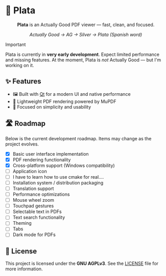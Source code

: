 # 🥈 Plata

<p align="center">
  <strong>Plata</strong> is an Actually Good PDF viewer — fast, clean, and
  focused.
</p>

<p align="center">
  <em>Actually Good → AG → Silver → Plata (Spanish word)</em>
</p>

> [!IMPORTANT]
> Plata is currently in **very early development**. Expect limited performance
> and missing features. At the moment, Plata is *not* Actually Good — but I'm
> working on it.

## ✨ Features

- 🖼️ Built with [Qt](https://www.qt.io/) for a modern UI and native performance
- 📄 Lightweight PDF rendering powered by MuPDF
- 🧠 Focused on simplicity and usability

## 🛣️ Roadmap

Below is the current development roadmap. Items may change as the project
evolves.

- [x] Basic user interface implementation
- [x] PDF rendering functionality
- [x] Cross-platform support (Windows compatibility)
- [ ] Application icon
- [ ] I have to learn how to use cmake for real....
- [ ] Installation system / distribution packaging
- [ ] Translation support
- [ ] Performance optimizations
- [ ] Mouse wheel zoom
- [ ] Touchpad gestures 
- [ ] Selectable text in PDFs
- [ ] Text search functionality
- [ ] Theming
- [ ] Tabs
- [ ] Dark mode for PDFs

## 🪪 License

This project is licensed under the **GNU AGPLv3**. See the [LICENSE](./LICENSE)
file for more information.
